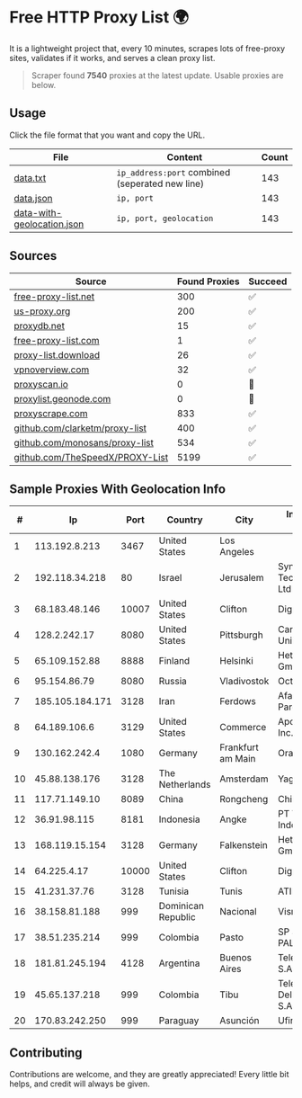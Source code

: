 
# Free HTTP Proxy List 🌍

It is a lightweight project that, every 10 minutes, scrapes lots of free-proxy sites, validates if it works, and serves a clean proxy list.


> Scraper found **7540** proxies at the latest update. Usable proxies are below.

## Usage

Click the file format that you want and copy the URL.


|File|Content|Count|
|----|-------|-----|
|[data.txt](https://raw.githubusercontent.com/themiralay/Proxy-List-World/master/data.txt)|`ip_address:port` combined (seperated new line)|143|
|[data.json](https://raw.githubusercontent.com/themiralay/Proxy-List-World/master/data.json)|`ip, port`|143|
|[data-with-geolocation.json](https://raw.githubusercontent.com/themiralay/Proxy-List-World/master/data-with-geolocation.json)|`ip, port, geolocation`|143|

## Sources

|Source|Found Proxies|Succeed|
|------|-------------|-------|
|[free-proxy-list.net](https://free-proxy-list.net)|300|✅|
|[us-proxy.org](https://www.us-proxy.org)|200|✅|
|[proxydb.net](http://proxydb.net)|15|✅|
|[free-proxy-list.com](https://free-proxy-list.com/?page=&port=&type%5B%5D=http&type%5B%5D=https&up_time=0&search=Search)|1|✅|
|[proxy-list.download](https://www.proxy-list.download/HTTP)|26|✅|
|[vpnoverview.com](https://vpnoverview.com/privacy/anonymous-browsing/free-proxy-servers)|32|✅|
|[proxyscan.io](https://www.proxyscan.io)|0|🚫|
|[proxylist.geonode.com](https://proxylist.geonode.com/api/proxy-list?limit=300&page=1&sort_by=lastChecked&sort_type=desc&protocols=http,https)|0|🚫|
|[proxyscrape.com](https://api.proxyscrape.com/v2/?request=displayproxies&protocol=http&timeout=10000&country=all&ssl=all&anonymity=all)|833|✅|
|[github.com/clarketm/proxy-list](https://raw.githubusercontent.com/clarketm/proxy-list/master/proxy-list-raw.txt)|400|✅|
|[github.com/monosans/proxy-list](https://raw.githubusercontent.com/monosans/proxy-list/main/proxies/http.txt)|534|✅|
|[github.com/TheSpeedX/PROXY-List](https://raw.githubusercontent.com/TheSpeedX/PROXY-List/master/http.txt)|5199|✅|


## Sample Proxies With Geolocation Info

|#|Ip|Port|Country|City|Internet Service Provider|
|-|--|----|-------|----|-------------------------|
|1|113.192.8.213|3467|United States|Los Angeles||
|2|192.118.34.218|80|Israel|Jerusalem|Synamedia Technologies Israel Ltd|
|3|68.183.48.146|10007|United States|Clifton|DigitalOcean, LLC|
|4|128.2.242.17|8080|United States|Pittsburgh|Carnegie Mellon University|
|5|65.109.152.88|8888|Finland|Helsinki|Hetzner Online GmbH|
|6|95.154.86.79|8080|Russia|Vladivostok|Octopusnet Jurs|
|7|185.105.184.171|3128|Iran|Ferdows|Afagh Andish Dadeh Pardis Co. Ltd|
|8|64.189.106.6|3129|United States|Commerce|Apogee Telecom Inc.|
|9|130.162.242.4|1080|Germany|Frankfurt am Main|Oracle Corporation|
|10|45.88.138.176|3128|The Netherlands|Amsterdam|Yaglom Labs Ltd|
|11|117.71.149.10|8089|China|Rongcheng|Chinanet|
|12|36.91.98.115|8181|Indonesia|Angke|PT Telekomunikasi Indonesia|
|13|168.119.15.154|3128|Germany|Falkenstein|Hetzner Online GmbH|
|14|64.225.4.17|10000|United States|Clifton|DigitalOcean, LLC|
|15|41.231.37.76|3128|Tunisia|Tunis|ATI - ISP|
|16|38.158.81.188|999|Dominican Republic|Nacional|Visnetwork SRL|
|17|38.51.235.214|999|Colombia|Pasto|SP SISTEMAS PALACIOS LTDA|
|18|181.81.245.194|4128|Argentina|Buenos Aires|Telecom Argentina S.A.|
|19|45.65.137.218|999|Colombia|Tibu|Telecomunicaciones Del Catatumbo S.A.S|
|20|170.83.242.250|999|Paraguay|Asunción|Ufinet Panama S.A.|



## Contributing

Contributions are welcome, and they are greatly appreciated! Every
little bit helps, and credit will always be given.

